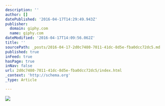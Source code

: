 ```yaml
---
description: ''
author: []
datePublished: '2016-04-17T14:29:49.943Z'
publisher:
  domain: giphy.com
  name: giphy.com
dateModified: '2016-04-17T14:09:56.062Z'
title: ''
sourcePath: _posts/2016-04-17-2d0c7480-7011-41dc-8d5e-fba0dcc72dc5.md
published: true
inFeed: true
hasPage: true
inNav: false
url: 2d0c7480-7011-41dc-8d5e-fba0dcc72dc5/index.html
_context: 'http://schema.org'
_type: Article

---
```

![](https://media.giphy.com/media/10QxrmWooCe8ow/giphy.gif)